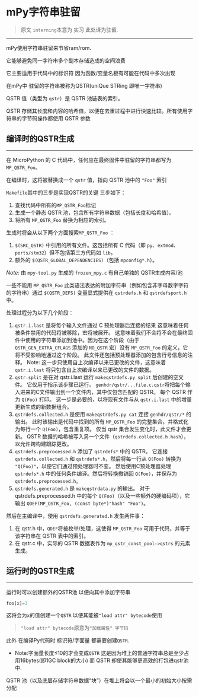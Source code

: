 # mPy字符串驻留
> 原文 `interning`本意为 实习 此处译为驻留.

---
mPy使用字符串驻留来节省ram/rom.

它能够避免同一字符串多个副本存储造成的空间浪费

它主要适用于代码中的标识符 因为函数/变量名极有可能在代码中多次出现

在mPy中 驻留的字符串被称为QSTR(uniQue STRing 即唯一字符串)

QSTR 值（类型为 `qstr`）是 QSTR 池链表的索引。

QSTR 存储其长度和内容的哈希值，以便在去重过程中进行快速比较。所有使用字符串的字节码操作都使用 QSTR 参数

## 编译时的QSTR生成
---
在 MicroPython 的 C 代码中，任何应在最终固件中驻留的字符串都写为 `MP_QSTR_Foo`。

在编译时，这将被替换成一个 `qstr` 值，指向 QSTR 池中的 `"Foo"` 索引

`Makefile`其中的三步是实现QSTR的关键 三步如下：

1. 查找代码中所有的`MP_QSTR_Foo`标记
2. 生成一个静态 QSTR 池，包含所有字符串数据（包括长度和哈希值）。
3. 将所有 `MP_QSTR_Foo` 替换为相应的索引。

生成时将会从以下两个方面搜索`MP_QSTR_Foo` ：

1. `$(SRC_QSTR)` 中引用的所有文件。这包括所有 C 代码（即 `py`、`extmod`、`ports/stm32`）但不包括第三方代码如 `lib`。
2. 额外的 `$(QSTR_GLOBAL_DEPENDENCIES)`（包括 `mpconfig*.h`）。

*Note:* 由 `mpy-tool.py` 生成的 `frozen_mpy.c` 有自己单独的 QSTR生成内容/池

一些不能用 `MP_QSTR_Foo` 此类语法表达的附加字符串（例如包含非字母数字字符的字符串）通过 `$(QSTR_DEFS)` 变量显式提供在 `qstrdefs.h` 和 `qstrdefsport.h` 中。

处理过程分为以下几个阶段：

1. `qstr.i.last` 是将每个输入文件通过 C 预处理器后连接的结果
	这意味着任何被条件禁用的代码将被移除，宏将被展开。
	这意味着我们不会将不会在最终固件中使用的字符串添加到池中。因为在这个阶段（由于 `QSTR_GEN_EXTRA_CFLAGS` 添加的 `NO_QSTR` 宏）没有 `MP_QSTR_Foo` 的定义，它将不受影响地通过这个阶段。
	此文件还包括预处理器添加的包含行号信息的注释。
	Note: 这一步只使用自上次编译以来已更改的文件，这意味着 `qstr.i.last` 将只包含自上次编译以来已更改的文件的数据。
2. `qstr.split` 是在对 qstr.i.last 运行 `makeqstrdefs.py split` 后创建的空文件。
	它仅用于指示该步骤已运行。
	 `genhdr/qstr/...file.c.qstr`将把每个输入进来的C文件输出到一个文件内，其中仅包含匹配的 QSTR。
	 每个 QSTR 作为 `Q(Foo)` 打印。
	 这一步是必要的，以将现有文件与从 `qstr.i.last` 中的增量更新生成的新数据组合。
3. `qstrdefs.collected.h` 是使用 `makeqstrdefs.py cat` 连接 `genhdr/qstr/*` 的输出。
	此时该输出是代码中找到的所有 `MP_QSTR_Foo` 的完整集合，并格式化为每行一个 `Q(Foo)`，包含重复项。
	仅当 qstr 集合发生变化时，此文件才会更新。
	QSTR 数据的哈希被写入另一个文件（`qstrdefs.collected.h.hash`），以允许跨构建跟踪更改。
4. `qstrdefs.preprocessed.h` 添加了 `qstrdefs*` 中的 QSTR。
	它连接 `qstrdefs.collected.h` 和 `qstrdefs*.h`，然后将每一行从 `Q(Foo)` 转换为 `"Q(Foo)"`，以便它们通过预处理器时不变。
	然后使用C预处理器处理 `qstrdefs*.h` 中的任何条件编译。然后将转换撤销回 `Q(Foo)`，并保存为 `qstrdefs.preprocessed.h`。
5. `qstrdefs.generated.h` 是 `makeqstrdata.py` 的输出。
	对于 qstrdefs.preprocessed.h 中的每个 `Q(Foo)`（以及一些额外的硬编码项），它输出 `QDEF(MP_QSTR_Foo, (const byte*)"hash" "Foo")`。

然后在主编译中，使用 `qstrdefs.generated.h` 发生两件事：

1. 在 qstr.h 中，`QDEF`将被枚举/处理，这使得 `MP_QSTR_Foo` 可用于代码，并等于该字符串在 QSTR 表中的索引。
2. 在 qstr.c 中，实际的 QSTR 数据表作为 `mp_qstr_const_pool->qstrs` 的元素生成。

## 运行时的QSTR生成
---
运行时可以创建额外的QSTR池 以便向其中添加字符串
```python
foo[x]=3
```
这将会为`x`的值创建一个`QSTR` 以便其能被`"load attr" bytecode`使用
> `"load attr" bytecode`原意为`"加载属性" 字节码`

此外 在编译Py代码时 标识符/字面量 都需要创建`QSTR`.

- Note:字面量长度≤10的才会变成`QSTR`
	这是因为堆上的普通字符串总是至少占用16bytes(即1GC block的大小)
	而 QSTR 却使其能够更高效的打包进qstr池中.

QSTR 池（以及底层存储字符串数据“块”）在堆上将会以一个最小的初始大小按需分配